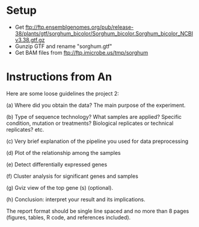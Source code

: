 # Setup

* Get ftp://ftp.ensemblgenomes.org/pub/release-38/plants/gtf/sorghum_bicolor/Sorghum_bicolor.Sorghum_bicolor_NCBIv3.38.gtf.gz
* Gunzip GTF and rename "sorghum.gtf"
* Get BAM files from ftp://ftp.imicrobe.us/tmp/sorghum

# Instructions from An

Here are some loose guidelines the project 2:


(a) Where did you obtain the data? The main purpose of the experiment.

(b) Type of sequence technology? What samples are applied? Specific condition,
mutation or treatments? Biological replicates or technical replicates? etc.

(c) Very brief explanation of the pipeline you used for data preprocessing

(d) Plot of the relationship among the samples

(e) Detect differentially expressed genes

(f) Cluster analysis for significant genes and samples

(g) Gviz view of the top gene (s) (optional).

(h) Conclusion: interpret your result and its implications.

The report format should be single line spaced and no more than 8 pages
(figures, tables, R code, and references included).
